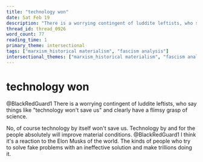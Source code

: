 ```yaml
---
title: "technology won"
date: Sat Feb 19
description: "There is a worrying contingent of luddite leftists, who say things like 'technology won't save us' and clearly have a flimsy grasp of science."
thread_id: thread_0926
word_count: 77
reading_time: 1
primary_theme: intersectional
tags: ["marxism_historical materialism", "fascism analysis"]
intersectional_themes: ["marxism_historical materialism", "fascism analysis"]
---
```


# technology won

@BlackRedGuard1 There is a worrying contingent of luddite leftists, who say things like "technology won't save us" and clearly have a flimsy grasp of science.

No, of course technology by itself won't save us. Technology by and for the people absolutely will improve material conditions. @BlackRedGuard1 I think it's a reaction to the Elon Musks of the world. The kinds of people who try to solve fake problems with an ineffective solution and make trillions doing it.